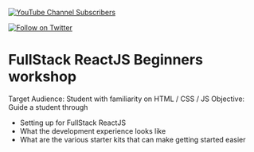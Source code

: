 [![YouTube Channel Subscribers](https://img.shields.io/youtube/channel/subscribers/UCGD_0i6L48hucTiiyhb5QzQ?style=social)](https://www.youtube.com/@basarat)

[![Follow on Twitter](https://img.shields.io/twitter/follow/basarat?style=social&logo=twitter)](https://twitter.com/basarat)

# FullStack ReactJS Beginners workshop

Target Audience: Student with familiarity on HTML / CSS / JS
Objective: Guide a student through
* Setting up for FullStack ReactJS 
* What the development experience looks like
* What are the various starter kits that can make getting started easier
